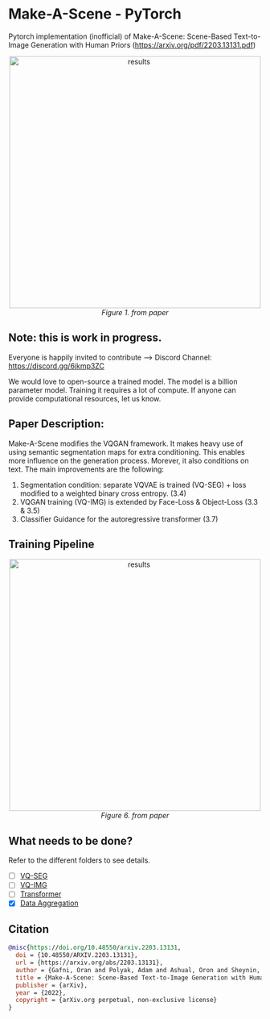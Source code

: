 # Make-A-Scene - PyTorch
Pytorch implementation (inofficial) of Make-A-Scene: Scene-Based Text-to-Image Generation with Human Priors (https://arxiv.org/pdf/2203.13131.pdf)

<p align="center">
<img width="500" alt="results" src="https://user-images.githubusercontent.com/61938694/160241766-38daac29-6d07-4ff3-97ac-5b0f56e17271.png">
<em>Figure 1. from paper</em>
</p>

## Note: this is work in progress. 
Everyone is happily invited to contribute --> Discord Channel: https://discord.gg/6jkmp3ZC

We would love to open-source a trained model. The model is a billion parameter model. Training it requires a lot of compute. If anyone can provide computational resources, let us know.

## Paper Description:
Make-A-Scene modifies the VQGAN framework. It makes heavy use of using semantic segmentation maps for extra conditioning. This enables more influence on the generation process. Morever, it also conditions on text. The main improvements are the following:
1. Segmentation condition: separate VQVAE is trained (VQ-SEG) + loss modified to a weighted binary cross entropy. (3.4)
2. VQGAN training (VQ-IMG) is extended by Face-Loss & Object-Loss (3.3 & 3.5)
3. Classifier Guidance for the autoregressive transformer (3.7)

## Training Pipeline
<p align="center">
<img width="500" alt="results" src="https://user-images.githubusercontent.com/61938694/160242667-fd82b900-b2df-4ffb-9cee-54660e502944.png">
<em>Figure 6. from paper</em>
</p>

## What needs to be done?
Refer to the different folders to see details.
- [ ] [VQ-SEG](https://github.com/CasualGANPapers/Make-A-Scene/tree/main/VQ-SEG)
- [ ] [VQ-IMG](https://github.com/CasualGANPapers/Make-A-Scene/tree/main/VQ-IMG)
- [ ] [Transformer]()
- [X] [Data Aggregation](https://github.com/CasualGANPapers/Make-A-Scene/tree/main/Data)

## Citation
```bibtex
@misc{https://doi.org/10.48550/arxiv.2203.13131,
  doi = {10.48550/ARXIV.2203.13131},
  url = {https://arxiv.org/abs/2203.13131},
  author = {Gafni, Oran and Polyak, Adam and Ashual, Oron and Sheynin, Shelly and Parikh, Devi and Taigman, Yaniv},
  title = {Make-A-Scene: Scene-Based Text-to-Image Generation with Human Priors},
  publisher = {arXiv},
  year = {2022},
  copyright = {arXiv.org perpetual, non-exclusive license}
}
```
